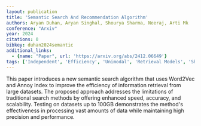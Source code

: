 ```yaml
---
layout: publication
title: 'Semantic Search And Recommendation Algorithm'
authors: Aryan Duhan, Aryan Singhal, Shourya Sharma, Neeraj, Arti Mk
conference: "Arxiv"
year: 2024
citations: 0
bibkey: duhan2024semantic
additional_links:
  - {name: "Paper", url: 'https://arxiv.org/abs/2412.06649'}
tags: ['Independent', 'Efficiency', 'Unimodal', 'Retrieval Models', 'Shallow', 'Datasets', 'Vector Indexing', 'Applications']
---
```

This paper introduces a new semantic search algorithm that uses Word2Vec and
Annoy Index to improve the efficiency of information retrieval from large
datasets. The proposed approach addresses the limitations of traditional search
methods by offering enhanced speed, accuracy, and scalability. Testing on
datasets up to 100GB demonstrates the method's effectiveness in processing vast
amounts of data while maintaining high precision and performance.
